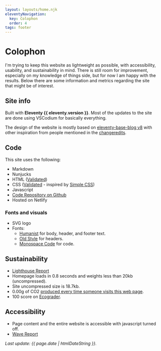 ```yaml
---
layout: layouts/home.njk
eleventyNavigation:
  key: Colophon
  order: 4
tags: footer
---
```


# Colophon

I'm trying to keep this website as lightweight as possible, with accessibility, usability, and sustainability in mind. There is still room for improvement, especially on my knowledge of things side, but for now I am happy with the results. Below there are some information and metrics regarding the site that might be of interest.

## Site info

Built with **Eleventy {{ eleventy.version }}**. Most of the updates to the site are done using VSCodium for basically everything.

The design of the website is mostly based on [eleventy-base-blog v8](https://github.com/11ty/eleventy-base-blog) with other inspiration from people mentioned in the [changeredits](/credits/).

## Code

This site uses the following:
- Markdown
- Nunjucks
- HTML ([Validated](https://validator.w3.org/nu/?doc=https://www.archaeoramblings.com/))
- CSS ([Validated](http://jigsaw.w3.org/css-validator/validator?lang=en&profile=css3svg&uri=https%3A%2F%2Fwww.archaeoramblings.com&usermedium=all&vextwarning=&warning=1) - inspired by [Simple CSS](https://simplecss.org/))
- Javascript
- [Code Repository on Github](https://github.com/andreatitolo/11ty_blog)
- Hosted on Netlify

### Fonts and visuals

- SVG logo
- Fonts:
  - [Humanist](https://github.com/system-fonts/modern-font-stacks#humanist) for body, header, and footer text.
  - [Old Style](https://github.com/system-fonts/modern-font-stacks#old-style) for headers.
  - [Monospace Code](https://github.com/system-fonts/modern-font-stacks#monospace-code) for code.

## Sustainability

- [Lighthouse Report](https://pagespeed.web.dev/analysis/https-www-archaeoramblings-com/6wpwy9vn6z?form_factor=desktop)
- Homepage loads in 0.8 seconds and weights less than 20kb (uncompressed).
- Site uncompressed size is 18.7kb.
- 0.00g of CO2 [produced every time someone visits this web page](https://www.websitecarbon.com/website/archaeoramblings-com/).
- 100 score on [Ecograder](https://ecograder.com/report/uVJ0MKte3W5ZEqFZRqzyQyz9).

## Accessibility

- Page content and the entire website is accessible with javascript turned off.
- [Wave Report](https://wave.webaim.org/report#/https://www.archaeoramblings.com/)

_<p class="small">Last update: {{ page.date | htmlDateString }}.</p>_